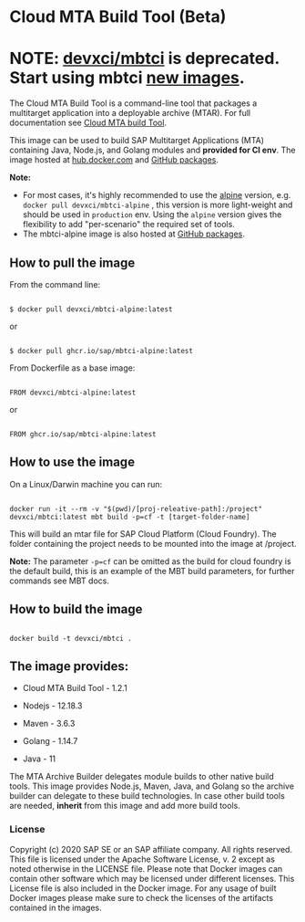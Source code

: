 # Cloud MTA Build Tool (Beta)

# NOTE: [devxci/mbtci](https://hub.docker.com/r/devxci/mbtci) is deprecated. Start using mbtci [new images](https://github.com/SAP/cloud-mta-build-tool#available-images).

The Cloud MTA Build Tool is a command-line tool that packages a multitarget application into a deployable archive (MTAR). For full documentation see [Cloud MTA build Tool](https://sap.github.io/cloud-mta-build-tool/).

This image can be used to build SAP Multitarget Applications (MTA) containing Java, Node.js, and Golang modules and **provided for CI env**. 
The image hosted at [hub.docker.com](https://hub.docker.com/r/devxci/mbtci) and [GitHub packages](https://github.com/SAP/cloud-mta-build-tool/packages/445909/versions).

**Note:** 
* For most cases, it's highly recommended to use the [alpine](https://hub.docker.com/r/devxci/mbtci-alpine) version, e.g. `docker pull devxci/mbtci-alpine` ,
this version is more light-weight and should be used in `production` env.
Using the `alpine` version gives the flexibility to add "per-scenario" the required set of tools. 
* The mbtci-alpine image is also hosted at [GitHub packages](https://github.com/SAP/cloud-mta-build-tool/packages/473756/versions).

## How to pull the image

From the command line:
```

$ docker pull devxci/mbtci-alpine:latest

```
or
```

$ docker pull ghcr.io/sap/mbtci-alpine:latest

```

From Dockerfile as a base image:
```

FROM devxci/mbtci-alpine:latest

```
or
```

FROM ghcr.io/sap/mbtci-alpine:latest

```

## How to use the image

On a Linux/Darwin machine you can run:

```

docker run -it --rm -v "$(pwd)/[proj-releative-path]:/project" devxci/mbtci:latest mbt build -p=cf -t [target-folder-name]

```
This will build an mtar file for SAP Cloud Platform (Cloud Foundry). The folder containing the project needs to be mounted into the image at /project.


<b>Note:</b> The parameter `-p=cf` can be omitted as the build for cloud foundry is the default build, this is an example of the MBT build parameters, for further commands see MBT docs.

## How to build the image

```

docker build -t devxci/mbtci .

```

## The image provides:


- Cloud MTA Build Tool - 1.2.1

- Nodejs - 12.18.3

- Maven - 3.6.3

- Golang - 1.14.7

- Java - 11



The MTA Archive Builder delegates module builds to other native build tools. This image provides Node.js, Maven, Java, and Golang so the archive builder can delegate to these build technologies. In case other build tools are needed, <b>inherit</b> from this image and add more build tools.


### License


Copyright (c) 2020 SAP SE or an SAP affiliate company. All rights reserved. This file is licensed under the Apache Software License, v. 2 except as noted otherwise in the LICENSE file.
Please note that Docker images can contain other software which may be licensed under different licenses. This License file is also included in the Docker image. For any usage of built Docker images please make sure to check the licenses of the artifacts contained in the images.
